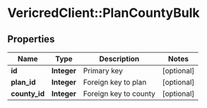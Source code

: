 # VericredClient::PlanCountyBulk

## Properties
Name | Type | Description | Notes
------------ | ------------- | ------------- | -------------
**id** | **Integer** | Primary key | [optional] 
**plan_id** | **Integer** | Foreign key to plan | [optional] 
**county_id** | **Integer** | Foreign key to county | [optional] 


